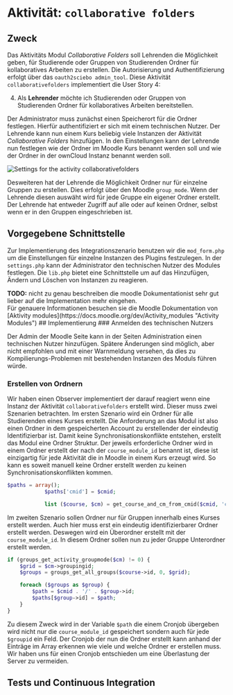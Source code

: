 # Aktivität: `collaborative folders`

## Zweck

Das Aktivitäts Modul *Collaborative Folders* soll Lehrenden die Möglichkeit geben, für Studierende oder Gruppen von Studierenden Ordner für kollaboratives Arbeiten zu erstellen.
Die Autorisierung und Authentifizierung erfolgt über das `oauth2sciebo admin_tool`. Diese Aktivität `collaborativefolders` implementiert die User Story 4:

<ol start="4">
  <li>Als <b>Lehrender</b> möchte ich Studierenden oder Gruppen von Studierenden Ordner für kollaboratives Arbeiten bereitstellen.</li>
</ol>

Der Administrator muss zunächst einen Speicherort für die Ordner festlegen. Hierfür authentifiziert er sich mit einem technischen Nutzer.
Der Lehrende kann nun einem Kurs beliebig viele Instanzen der Aktivität *Collaborative Folders* hinzufügen. In den Einstellungen kann der Lehrende
nun festlegen wie der Ordner im Moodle Kurs benannt werden soll und wie der Ordner in der ownCloud Instanz benannt werden soll.

![Settings for the activity collaborativefolders](activity_settings/settings.svg "Settings for the activity collaborativefolders")

Desweiteren hat der Lehrende die Möglichkeit Ordner nur für einzelne Gruppen zu erstellen. Dies erfolgt über den Moodle `group_mode`. Wenn der Lehrende diesen auswäht wird für jede Gruppe ein eigener Ordner erstellt. Der Lehrende hat entweder Zugriff auf alle oder auf keinen Ordner, selbst wenn er in den Gruppen eingeschrieben ist.

## Vorgegebene Schnittstelle
Zur Implementierung des Integrationszenario benutzen wir die `mod_form.php` um die Einstellungen für einzelne Instanzen des Plugins festzulegen.
In der `settings.php` kann der Administrator den technischen Nutzer des Modules festlegen. Die `lib.php` bietet eine Schnittstelle um auf das Hinzufügen, Ändern und Löschen von Instanzen zu reagieren.
<div class="alert alert-danger">
  <strong>TODO:</strong> nicht zu genau beschreiben die moodle Dokumentationist sehr gut lieber auf die Implementation mehr eingehen.
</div>
Für genauere Informationen besuchen sie die Moodle Dokumentation von [Aktivity modules](https://docs.moodle.org/dev/Activity_modules "Activity Modules")
## Implementierung
### Anmelden des technischen Nutzers

Der Admin der Moodle Seite kann in der Seiten Administration einen technischen Nutzer hinzufügen. Spätere Änderungen sind möglich, aber nicht empfohlen und mit einer Warnmeldung versehen, da dies zu Kompilierungs-Problemen mit bestehenden Instanzen des Moduls führen würde.

### Erstellen von Ordnern
Wir haben einen Observer implementiert der darauf reagiert wenn eine Instanz der Aktivität `collaborativefolders` erstellt wird.
Dieser muss zwei Szenarien betrachten.
Im ersten Szenario wird ein Ordner für alle Studierenden eines Kurses erstellt.
Die Anforderung an das Modul ist also einen Ordner in dem gespeicherten Account zu erstellender der eindeutig Identifizierbar ist.
Damit keine Synchronisationskonflikte entstehen, erstellt das Modul eine Ordner Struktur. Der jeweils erforderliche Ordner wird in einem
Ordner erstellt der nach der `course_module_id` benannt ist, diese ist einzigartig für jede Aktivität die in Moodle in einem Kurs erzeugt wird. So kann es soweit manuell
keine Ordner erstellt werden zu keinen Synchronisationskonflikten kommen.

``` php
$paths = array();
            $paths['cmid'] = $cmid;

            list ($course, $cm) = get_course_and_cm_from_cmid($cmid, 'collaborativefolders');
```

Im zweiten Szenario sollen Ordner nur für Gruppen innerhalb eines Kurses erstellt werden.
Auch hier muss erst ein eindeutig identifizierbarer Ordner erstellt werden. Deswegen wird ein Überordner erstellt mit der `course_module_id`. In diesem Ordner sollen nun zu jeder Gruppe Unterordner erstellt werden.
``` php
if (groups_get_activity_groupmode($cm) != 0) {
    $grid = $cm->groupingid;
    $groups = groups_get_all_groups($course->id, 0, $grid);

    foreach ($groups as $group) {
        $path = $cmid . '/' . $group->id;
        $paths[$group->id] = $path;
    }
}
```
Zu diesem Zweck wird in der Variable `$path` die einem Cronjob übergeben wird nicht nur die `course_module_id` gespeichert sondern auch für jede `$groupid` ein Feld.
Der Cronjob der nun die Ordner erstellt kann anhand der Einträge im Array erkennen wie viele und welche Ordner er erstellen muss.
Wir haben uns für einen Cronjob entschieden um eine Überlastung der Server zu vermeiden.

## Tests und Continuous Integration
